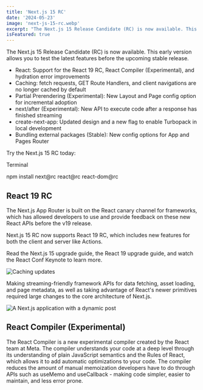 ```yaml
---
title: 'Next.js 15 RC'
date: '2024-05-23'
image: 'next-js-15-rc.webp'
excerpt: "The Next.js 15 Release Candidate (RC) is now available. This early version allows you to test the latest features before the upcoming stable release."
isFeatured: true
---
```


The Next.js 15 Release Candidate (RC) is now available. This early version allows you to test the latest features before the upcoming stable release.

* React: Support for the React 19 RC, React Compiler (Experimental), and hydration error improvements
* Caching: fetch requests, GET Route Handlers, and client navigations are no longer cached by default
* Partial Prerendering (Experimental): New Layout and Page config option for incremental adoption
* next/after (Experimental): New API to execute code after a response has finished streaming
* create-next-app: Updated design and a new flag to enable Turbopack in local development
* Bundling external packages (Stable): New config options for App and Pages Router

Try the Next.js 15 RC today:

Terminal

npm install next@rc react@rc react-dom@rc

## React 19 RC
The Next.js App Router is built on the React canary channel for frameworks, which has allowed developers to use and provide feedback on these new React APIs before the v19 release.

Next.js 15 RC now supports React 19 RC, which includes new features for both the client and server like Actions.

Read the Next.js 15 upgrade guide, the React 19 upgrade guide, and watch the React Conf Keynote to learn more.

![Caching updates](caching-updates.webp)

Making streaming-friendly framework APIs for data fetching, asset loading, and page metadata, as well as taking advantage of React's newer primitives required large changes to the core architecture of Next.js.

![A Next.js application with a dynamic post](dynamic-post.webp)

## React Compiler (Experimental)
The React Compiler is a new experimental compiler created by the React team at Meta. The compiler understands your code at a deep level through its understanding of plain JavaScript semantics and the Rules of React, which allows it to add automatic optimizations to your code. The compiler reduces the amount of manual memoization developers have to do through APIs such as useMemo and useCallback - making code simpler, easier to maintain, and less error prone.